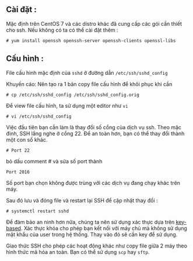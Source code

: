 ## Cài đặt :
Mặc định trên CentOS 7 và các distro khác đã cung cấp các gói cần thiết cho ssh. Nếu không có ta có thể cài đặt thêm :

	# yum install openssh openssh-server openssh-clients openssl-libs

## Cấu hình : 

File cấu hình mặc định của `sshd` ở đường dẫn `/etc/ssh/sshd_config`

Khuyến cáo: Nên tạo ra 1 bản copy file cấu hình để khôi phục khi cần 

	# cp /etc/ssh/sshd_config /etc/ssh/sshd_config.orig

Để view file cấu hình, ta sử dụng một editor như `vi`

	# vi /etc/ssh/sshd_config
	
Việc đầu tiên bạn cần làm là thay đổi số cổng của dịch vụ ssh. Theo mặc đinh, SSH lắng nghe ở cổng 22. Để an toàn hơn, bạn có thể thay đổi thành một con số khác. 

	# Port 22 
	
bỏ dấu comment # và sửa số port thành 

	Port 2016

Số port bạn chọn không được trùng với các dịch vụ đang chạy khác trên máy. 

Sau đó lưu và đóng file và restart lại SSH để cập nhật thay đổi :

	# systemctl restart sshd
	
Để đảm bảo an ninh hơn nữa, chúng ta nên sử dụng xác thực dựa trên [key-based](SSH-KeyAuthen.md). Xác thực khóa cho phép bạn kết nối với máy chủ mà không sử dụng mật khẩu của user trong hệ thống. Thay vào đó sẽ cần key để sử dụng.

Giao thức SSH cho phép các hoạt động khác như copy file giữa 2 máy theo hình thức mã hóa an toàn. Bạn có thể sử dụng `scp` hay `sftp`.

